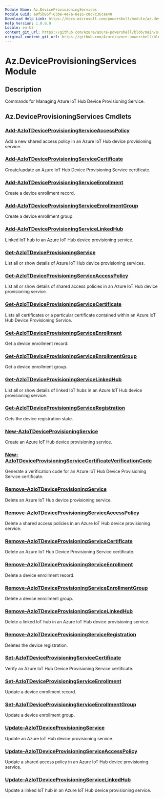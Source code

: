 ```yaml
---
Module Name: Az.DeviceProvisioningServices
Module Guid: a9f5b86f-63be-4e7a-8e16-c8c7c36cae40
Download Help Link: https://docs.microsoft.com/powershell/module/az.deviceprovisioningservices
Help Version: 1.0.0.0
Locale: en-US
content_git_url: https://github.com/Azure/azure-powershell/blob/main/src/DeviceProvisioningServices/DeviceProvisioningServices/help/Az.DeviceProvisioningServices.md
original_content_git_url: https://github.com/Azure/azure-powershell/blob/main/src/DeviceProvisioningServices/DeviceProvisioningServices/help/Az.DeviceProvisioningServices.md
---
```


# Az.DeviceProvisioningServices Module
## Description
Commands for Managing Azure IoT Hub Device Provisioning Service.

## Az.DeviceProvisioningServices Cmdlets
### [Add-AzIoTDeviceProvisioningServiceAccessPolicy](Add-AzIoTDeviceProvisioningServiceAccessPolicy.md)
Add a new shared access policy in an Azure IoT Hub device provisioning service.

### [Add-AzIoTDeviceProvisioningServiceCertificate](Add-AzIoTDeviceProvisioningServiceCertificate.md)
Create/update an Azure IoT Hub Device Provisioning Service certificate.

### [Add-AzIoTDeviceProvisioningServiceEnrollment](Add-AzIoTDeviceProvisioningServiceEnrollment.md)
Create a device enrollment record.

### [Add-AzIoTDeviceProvisioningServiceEnrollmentGroup](Add-AzIoTDeviceProvisioningServiceEnrollmentGroup.md)
Create a device enrollment group.

### [Add-AzIoTDeviceProvisioningServiceLinkedHub](Add-AzIoTDeviceProvisioningServiceLinkedHub.md)
Linked IoT hub to an Azure IoT Hub device provisioning service.

### [Get-AzIoTDeviceProvisioningService](Get-AzIoTDeviceProvisioningService.md)
List all or show details of Azure IoT Hub device provisioning services.

### [Get-AzIoTDeviceProvisioningServiceAccessPolicy](Get-AzIoTDeviceProvisioningServiceAccessPolicy.md)
List all or show details of shared access policies in an Azure IoT Hub device provisioning service.

### [Get-AzIoTDeviceProvisioningServiceCertificate](Get-AzIoTDeviceProvisioningServiceCertificate.md)
Lists all certificates or a particular certificate contained within an Azure IoT Hub Device Provisioning Service.

### [Get-AzIoTDeviceProvisioningServiceEnrollment](Get-AzIoTDeviceProvisioningServiceEnrollment.md)
Get a device enrollment record.

### [Get-AzIoTDeviceProvisioningServiceEnrollmentGroup](Get-AzIoTDeviceProvisioningServiceEnrollmentGroup.md)
Get a device enrollment group.

### [Get-AzIoTDeviceProvisioningServiceLinkedHub](Get-AzIoTDeviceProvisioningServiceLinkedHub.md)
List all or show details of linked IoT hubs in an Azure IoT Hub device provisioning service.

### [Get-AzIoTDeviceProvisioningServiceRegistration](Get-AzIoTDeviceProvisioningServiceRegistration.md)
Gets the device registration state.

### [New-AzIoTDeviceProvisioningService](New-AzIoTDeviceProvisioningService.md)
Create an Azure IoT Hub device provisioning service.

### [New-AzIoTDeviceProvisioningServiceCertificateVerificationCode](New-AzIoTDeviceProvisioningServiceCertificateVerificationCode.md)
Generate a verification code for an Azure IoT Hub Device Provisioning Service certificate.

### [Remove-AzIoTDeviceProvisioningService](Remove-AzIoTDeviceProvisioningService.md)
Delete an Azure IoT Hub device provisioning service.

### [Remove-AzIoTDeviceProvisioningServiceAccessPolicy](Remove-AzIoTDeviceProvisioningServiceAccessPolicy.md)
Delete a shared access policies in an Azure IoT Hub device provisioning service.

### [Remove-AzIoTDeviceProvisioningServiceCertificate](Remove-AzIoTDeviceProvisioningServiceCertificate.md)
Delete an Azure IoT Hub Device Provisioning Service certificate.

### [Remove-AzIoTDeviceProvisioningServiceEnrollment](Remove-AzIoTDeviceProvisioningServiceEnrollment.md)
Delete a device enrollment record.

### [Remove-AzIoTDeviceProvisioningServiceEnrollmentGroup](Remove-AzIoTDeviceProvisioningServiceEnrollmentGroup.md)
Delete a device enrollment group.

### [Remove-AzIoTDeviceProvisioningServiceLinkedHub](Remove-AzIoTDeviceProvisioningServiceLinkedHub.md)
Delete a linked IoT hub in an Azure IoT Hub device provisioning service.

### [Remove-AzIoTDeviceProvisioningServiceRegistration](Remove-AzIoTDeviceProvisioningServiceRegistration.md)
Deletes the device registration.

### [Set-AzIoTDeviceProvisioningServiceCertificate](Set-AzIoTDeviceProvisioningServiceCertificate.md)
Verify an Azure IoT Hub Device Provisioning Service certificate.

### [Set-AzIoTDeviceProvisioningServiceEnrollment](Set-AzIoTDeviceProvisioningServiceEnrollment.md)
Update a device enrollment record.

### [Set-AzIoTDeviceProvisioningServiceEnrollmentGroup](Set-AzIoTDeviceProvisioningServiceEnrollmentGroup.md)
Update a device enrollment group.

### [Update-AzIoTDeviceProvisioningService](Update-AzIoTDeviceProvisioningService.md)
Update an Azure IoT Hub device provisioning service.

### [Update-AzIoTDeviceProvisioningServiceAccessPolicy](Update-AzIoTDeviceProvisioningServiceAccessPolicy.md)
Update a shared access policy in an Azure IoT Hub device provisioning service.

### [Update-AzIoTDeviceProvisioningServiceLinkedHub](Update-AzIoTDeviceProvisioningServiceLinkedHub.md)
Update a linked IoT hub in an Azure IoT Hub device provisioning service.

